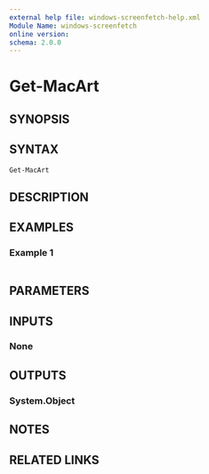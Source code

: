 ```yaml
---
external help file: windows-screenfetch-help.xml
Module Name: windows-screenfetch
online version:
schema: 2.0.0
---
```


# Get-MacArt

## SYNOPSIS


## SYNTAX

```
Get-MacArt
```

## DESCRIPTION


## EXAMPLES

### Example 1
```powershell

```



## PARAMETERS

## INPUTS

### None

## OUTPUTS

### System.Object
## NOTES

## RELATED LINKS
